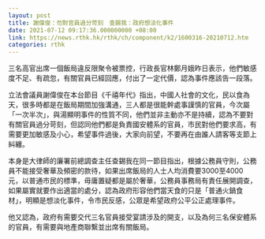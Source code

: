 ```yaml
---
layout: post
title: 謝偉俊：勿對官員過分苛刻　查錫我：政府想淡化事件
date: 2021-07-12 09:17:36.000000000 +08:00
link: https://news.rthk.hk/rthk/ch/component/k2/1600316-20210712.htm
categories: rthk
---
```


三名高官出席一個飯局違反限聚令被票控，行政長官林鄭月娥昨日表示，他們敏感度不足、有疏忽，有關官員已經回應，付出了一定代價，認為事件應該告一段落。

立法會議員謝偉俊在本台節目《千禧年代》指出，中國人社會的文化，民以食為天，很多時都是在飯局期間加強溝通，三人都是很能幹處事謹慎的官員，今次屬「一次半次」，與湯顯明事件的性質不同，他們並非主動亦不是持續，認為不要對有關官員過分苛刻，但認同他們都是負責國安體系的官員，市民對他們要求高，有需要更加敏感及小心，希望事件過後，大家向前望，不要再在由誰人請客等支節上糾纏。

本身是大律師的廉署前總調查主任查錫我在同一節目指出，根據公務員守則，公務員不能接受奢華及頻密的款待，如果出席飯局的人士人均消費要3000至4000元，以普通市民的標準，毋庸置疑都是屬於奢華，公務員事務局有責任展開調查，如果屬實就要作出適當的處分，認為政府形容他們當天食的只是「普通火鍋食材」，明顯是想淡化事件，令市民反感，公眾是希望政府公平公正處理事件。

他又認為，政府有需要交代三名官員接受宴請涉及的開支，以及為何三名保安體系的官員，有需要與地產商聯繫並出席有關飯局。

